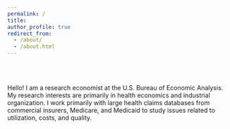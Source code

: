 ```yaml
---
permalink: /
title: 
author_profile: true
redirect_from: 
  - /about/
  - /about.html
---
```



<br/><br/>






Hello! I am a research economist at the U.S. Bureau of Economic Analysis. My research interests are primarily in health economics and industrial organization. I work primarily with large health claims databases from commercial insurers, Medicare, and Medicaid to study issues related to utilization, costs, and quality.

